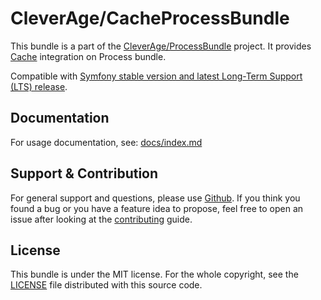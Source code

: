CleverAge/CacheProcessBundle
=======================

This bundle is a part of the [CleverAge/ProcessBundle](https://github.com/cleverage/process-bundle) project.
It provides [Cache](https://symfony.com/doc/current/components/cache.html) integration on Process bundle.

Compatible with [Symfony stable version and latest Long-Term Support (LTS) release](https://symfony.com/releases).

## Documentation

For usage documentation, see:
[docs/index.md](docs/index.md)

## Support & Contribution

For general support and questions, please use [Github](https://github.com/cleverage/cache-process-bundle/issues).
If you think you found a bug or you have a feature idea to propose, feel free to open an issue after looking at the [contributing](CONTRIBUTING.md) guide.

## License

This bundle is under the MIT license.
For the whole copyright, see the [LICENSE](LICENSE) file distributed with this source code.
